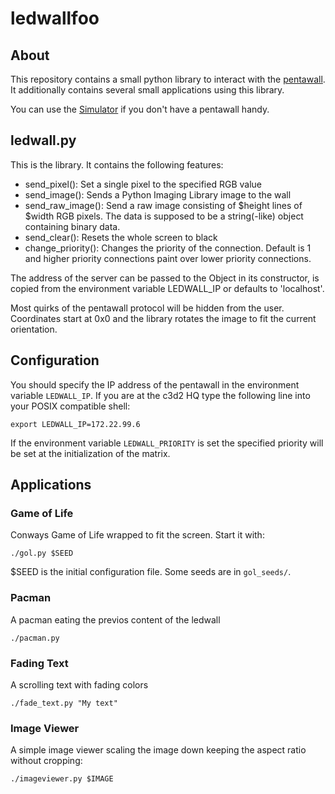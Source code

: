 # ledwallfoo

## About

This repository contains a small python library to interact with the
[pentawall](https://github.com/sebseb7/pentawall). It additionally contains
several small applications using this library.

You can use the [Simulator](https://github.com/carwe/pentawallsim) if you don't
have a pentawall handy.

## ledwall.py

This is the library. It contains the following features:

* send\_pixel(): Set a single pixel to the specified RGB value
* send\_image(): Sends a Python Imaging Library image to the wall
* send\_raw\_image(): Send a raw image consisting of $height lines of $width
  RGB pixels. The data is supposed to be a string(-like) object containing
  binary data.
* send\_clear(): Resets the whole screen to black
* change\_priority(): Changes the priority of the connection. Default is 1 and
  higher priority connections paint over lower priority connections.

The address of the server can be passed to the Object in its constructor, is
copied from the environment variable LEDWALL\_IP or defaults to 'localhost'.

Most quirks of the pentawall protocol will be hidden from the user. Coordinates
start at 0x0 and the library rotates the image to fit the current orientation.

## Configuration

You should specify the IP address of the pentawall in the environment variable
`LEDWALL_IP`. If you are at the c3d2 HQ type the following line into your POSIX
compatible shell:

    export LEDWALL_IP=172.22.99.6

If the environment variable `LEDWALL_PRIORITY` is set the specified priority
will be set at the initialization of the matrix.

## Applications

### Game of Life

Conways Game of Life wrapped to fit the screen. Start it with:

    ./gol.py $SEED

$SEED is the initial configuration file. Some seeds are in `gol_seeds/`.

### Pacman

A pacman eating the previos content of the ledwall

    ./pacman.py

### Fading Text

A scrolling text with fading colors

    ./fade_text.py "My text"

### Image Viewer

A simple image viewer scaling the image down keeping the aspect ratio without
cropping:

    ./imageviewer.py $IMAGE

